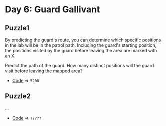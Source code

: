 # Day 6: Guard Gallivant

## Puzzle1
By predicting the guard's route, you can determine which specific positions in the lab will be in the patrol path. Including the guard's starting position, the positions visited by the guard before leaving the area are marked with an X.

Predict the path of the guard. How many distinct positions will the guard visit before leaving the mapped area?

* [Code](./puzzle1.py) => `5208`

## Puzzle2
...

* [Code](./puzzle2.py) => `?????`
